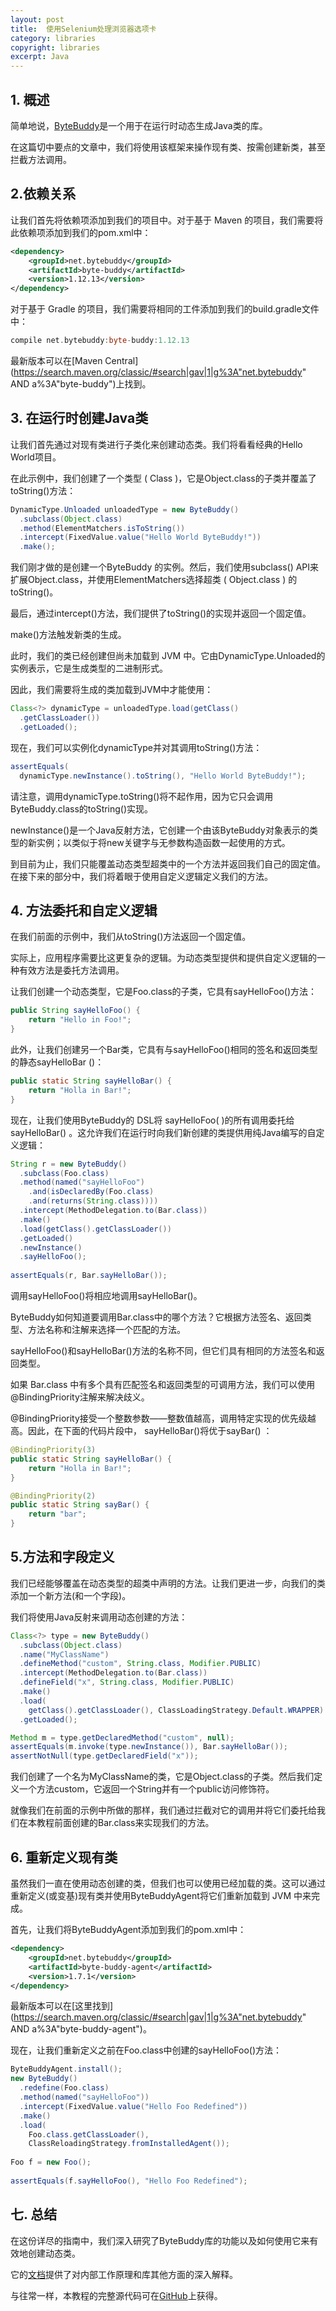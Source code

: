 ```yaml
---
layout: post
title:  使用Selenium处理浏览器选项卡
category: libraries
copyright: libraries
excerpt: Java
---
```


## 1. 概述

简单地说，[ByteBuddy](http://bytebuddy.net/#/)是一个用于在运行时动态生成Java类的库。

在这篇切中要点的文章中，我们将使用该框架来操作现有类、按需创建新类，甚至拦截方法调用。

## 2.依赖关系

让我们首先将依赖项添加到我们的项目中。对于基于 Maven 的项目，我们需要将此依赖项添加到我们的pom.xml中：

```xml
<dependency>
    <groupId>net.bytebuddy</groupId>
    <artifactId>byte-buddy</artifactId>
    <version>1.12.13</version>
</dependency>
```

对于基于 Gradle 的项目，我们需要将相同的工件添加到我们的build.gradle文件中：

```groovy
compile net.bytebuddy:byte-buddy:1.12.13
```

最新版本可以在[Maven Central](https://search.maven.org/classic/#search|gav|1|g%3A"net.bytebuddy" AND a%3A"byte-buddy")上找到。

## 3. 在运行时创建Java类

让我们首先通过对现有类进行子类化来创建动态类。我们将看看经典的Hello World项目。

在此示例中，我们创建了一个类型 ( Class )，它是Object.class的子类并覆盖了toString()方法：

```java
DynamicType.Unloaded unloadedType = new ByteBuddy()
  .subclass(Object.class)
  .method(ElementMatchers.isToString())
  .intercept(FixedValue.value("Hello World ByteBuddy!"))
  .make();
```

我们刚才做的是创建一个ByteBuddy 的实例。然后，我们使用subclass() API来扩展Object.class，并使用ElementMatchers选择超类 ( Object.class ) 的toString()。

最后，通过intercept()方法，我们提供了toString()的实现并返回一个固定值。

make()方法触发新类的生成。

此时，我们的类已经创建但尚未加载到 JVM 中。它由DynamicType.Unloaded的实例表示，它是生成类型的二进制形式。

因此，我们需要将生成的类加载到JVM中才能使用：

```java
Class<?> dynamicType = unloadedType.load(getClass()
  .getClassLoader())
  .getLoaded();
```

现在，我们可以实例化dynamicType并对其调用toString()方法：

```java
assertEquals(
  dynamicType.newInstance().toString(), "Hello World ByteBuddy!");
```

请注意，调用dynamicType.toString()将不起作用，因为它只会调用ByteBuddy.class的toString()实现。

newInstance()是一个Java反射方法，它创建一个由该ByteBuddy对象表示的类型的新实例；以类似于将new关键字与无参数构造函数一起使用的方式。

到目前为止，我们只能覆盖动态类型超类中的一个方法并返回我们自己的固定值。在接下来的部分中，我们将着眼于使用自定义逻辑定义我们的方法。

## 4. 方法委托和自定义逻辑

在我们前面的示例中，我们从toString()方法返回一个固定值。

实际上，应用程序需要比这更复杂的逻辑。为动态类型提供和提供自定义逻辑的一种有效方法是委托方法调用。

让我们创建一个动态类型，它是Foo.class的子类，它具有sayHelloFoo()方法：

```java
public String sayHelloFoo() { 
    return "Hello in Foo!"; 
}
```

此外，让我们创建另一个Bar类，它具有与sayHelloFoo()相同的签名和返回类型的静态sayHelloBar ()：

```java
public static String sayHelloBar() { 
    return "Holla in Bar!"; 
}
```

现在，让我们使用ByteBuddy的 DSL将 sayHelloFoo( )的所有调用委托给sayHelloBar() 。这允许我们在运行时向我们新创建的类提供用纯Java编写的自定义逻辑：

```java
String r = new ByteBuddy()
  .subclass(Foo.class)
  .method(named("sayHelloFoo")
    .and(isDeclaredBy(Foo.class)
    .and(returns(String.class))))        
  .intercept(MethodDelegation.to(Bar.class))
  .make()
  .load(getClass().getClassLoader())
  .getLoaded()
  .newInstance()
  .sayHelloFoo();
        
assertEquals(r, Bar.sayHelloBar());
```

调用sayHelloFoo()将相应地调用sayHelloBar()。

ByteBuddy如何知道要调用Bar.class中的哪个方法？它根据方法签名、返回类型、方法名称和注解来选择一个匹配的方法。

sayHelloFoo()和sayHelloBar()方法的名称不同，但它们具有相同的方法签名和返回类型。

如果 Bar.class 中有多个具有匹配签名和返回类型的可调用方法，我们可以使用@BindingPriority注解来解决歧义。

@BindingPriority接受一个整数参数——整数值越高，调用特定实现的优先级越高。因此，在下面的代码片段中， sayHelloBar()将优于sayBar() ：

```java
@BindingPriority(3)
public static String sayHelloBar() { 
    return "Holla in Bar!"; 
}

@BindingPriority(2)
public static String sayBar() { 
    return "bar"; 
}
```

## 5.方法和字段定义

我们已经能够覆盖在动态类型的超类中声明的方法。让我们更进一步，向我们的类添加一个新方法(和一个字段)。

我们将使用Java反射来调用动态创建的方法：

```java
Class<?> type = new ByteBuddy()
  .subclass(Object.class)
  .name("MyClassName")
  .defineMethod("custom", String.class, Modifier.PUBLIC)
  .intercept(MethodDelegation.to(Bar.class))
  .defineField("x", String.class, Modifier.PUBLIC)
  .make()
  .load(
    getClass().getClassLoader(), ClassLoadingStrategy.Default.WRAPPER)
  .getLoaded();

Method m = type.getDeclaredMethod("custom", null);
assertEquals(m.invoke(type.newInstance()), Bar.sayHelloBar());
assertNotNull(type.getDeclaredField("x"));
```

我们创建了一个名为MyClassName的类，它是Object.class的子类。然后我们定义一个方法custom，它返回一个String并有一个public访问修饰符。

就像我们在前面的示例中所做的那样，我们通过拦截对它的调用并将它们委托给我们在本教程前面创建的Bar.class来实现我们的方法。

## 6. 重新定义现有类

虽然我们一直在使用动态创建的类，但我们也可以使用已经加载的类。这可以通过重新定义(或变基)现有类并使用ByteBuddyAgent将它们重新加载到 JVM 中来完成。

首先，让我们将ByteBuddyAgent添加到我们的pom.xml中：

```xml
<dependency>
    <groupId>net.bytebuddy</groupId>
    <artifactId>byte-buddy-agent</artifactId>
    <version>1.7.1</version>
</dependency>
```

最新版本可以在[这里找到](https://search.maven.org/classic/#search|gav|1|g%3A"net.bytebuddy" AND a%3A"byte-buddy-agent")。

现在，让我们重新定义之前在Foo.class中创建的sayHelloFoo()方法：

```java
ByteBuddyAgent.install();
new ByteBuddy()
  .redefine(Foo.class)
  .method(named("sayHelloFoo"))
  .intercept(FixedValue.value("Hello Foo Redefined"))
  .make()
  .load(
    Foo.class.getClassLoader(), 
    ClassReloadingStrategy.fromInstalledAgent());
  
Foo f = new Foo();
 
assertEquals(f.sayHelloFoo(), "Hello Foo Redefined");
```

## 七. 总结

在这份详尽的指南中，我们深入研究了ByteBuddy库的功能以及如何使用它来有效地创建动态类。

它的[文档](http://bytebuddy.net/#/tutorial)提供了对内部工作原理和库其他方面的深入解释。

与往常一样，本教程的完整源代码可在[GitHub](https://github.com/tu-yucheng/taketoday-tutorial4j/tree/master/opensource-libraries/libraries-5)上获得。